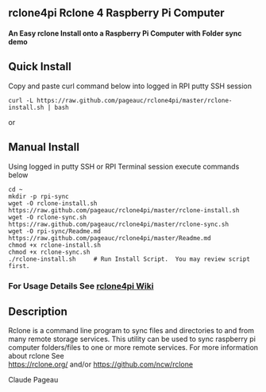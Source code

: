 ## rclone4pi Rclone 4 Raspberry Pi Computer
#### An Easy rclone Install onto a Raspberry Pi Computer with Folder sync demo 

## Quick Install
Copy and paste curl command below into logged in RPI putty SSH session

    curl -L https://raw.github.com/pageauc/rclone4pi/master/rclone-install.sh | bash

or

## Manual Install
Using logged in putty SSH or RPI Terminal session execute commands below

    cd ~
    mkdir -p rpi-sync    
    wget -O rclone-install.sh https://raw.github.com/pageauc/rclone4pi/master/rclone-install.sh   
    wget -O rclone-sync.sh https://raw.github.com/pageauc/rclone4pi/master/rclone-sync.sh   
    wget -O rpi-sync/Readme.md https://raw.github.com/pageauc/rclone4pi/master/Readme.md
    chmod +x rclone-install.sh
    chmod +x rclone-sync.sh
    ./rclone-install.sh     # Run Install Script.  You may review script first.    
    
### For Usage Details See [rclone4pi Wiki](https://github.com/pageauc/rclone4pi/wiki)    
    
## Description
Rclone is a command line program to sync files and directories to and from many remote storage services.
This utility can be used to sync raspberry pi computer folders/files to one or more remote services. For more information about rclone See  
 https://rclone.org/ and/or https://github.com/ncw/rclone
 
Claude Pageau




